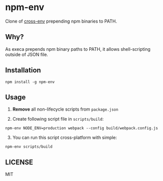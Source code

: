 # npm-env

Clone of [cross-env](https://github.com/kentcdodds/cross-env) prepending npm binaries to PATH.

## Why?

As execa prepends npm binary paths to PATH, it allows shell-scripting outside of JSON file.

## Installation

```
npm install -g npm-env
```

## Usage

1. **Remove** all non-lifecycle scripts from `package.json`

2. Create following script file in `scripts/build`:

```
npm-env NODE_ENV=production webpack --config build/webpack.config.js
```

3. You can run this script cross-platform with simple:

```
npm-env scripts/build
```

## LICENSE

MIT
